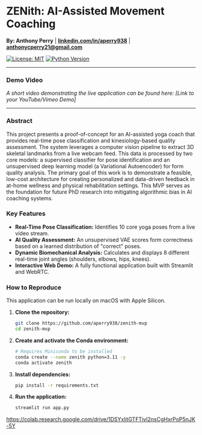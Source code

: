 # ZENith: AI-Assisted Movement Coaching

**By: Anthony Perry** | **[linkedin.com/in/aperry938](https://www.linkedin.com/in/aperry938/)** | **anthonycperry21@gmail.com**

[![License: MIT](https://img.shields.io/badge/License-MIT-yellow.svg)](https://opensource.org/licenses/MIT)
[![Python Version](https://img.shields.io/badge/Python-3.11-blue.svg)](https://www.python.org/)

---

### Demo Video

*A short video demonstrating the live application can be found here: [Link to your YouTube/Vimeo Demo]*

---

### Abstract

This project presents a proof-of-concept for an AI-assisted yoga coach that provides real-time pose classification and kinesiology-based quality assessment. The system leverages a computer vision pipeline to extract 3D skeletal landmarks from a live webcam feed. This data is processed by two core models: a supervised classifier for pose identification and an unsupervised deep learning model (a Variational Autoencoder) for form quality analysis. The primary goal of this work is to demonstrate a feasible, low-cost architecture for creating personalized and data-driven feedback in at-home wellness and physical rehabilitation settings. This MVP serves as the foundation for future PhD research into mitigating algorithmic bias in AI coaching systems.

### Key Features
* **Real-Time Pose Classification:** Identifies 10 core yoga poses from a live video stream.
* **AI Quality Assessment:** An unsupervised VAE scores form correctness based on a learned distribution of "correct" poses.
* **Dynamic Biomechanical Analysis:** Calculates and displays 8 different real-time joint angles (shoulders, elbows, hips, knees).
* **Interactive Web Demo:** A fully functional application built with Streamlit and WebRTC.

### How to Reproduce

This application can be run locally on macOS with Apple Silicon.

1.  **Clone the repository:**
    ```bash
    git clone https://github.com/aperry938/zenith-mvp
    cd zenith-mvp
    ```
2.  **Create and activate the Conda environment:**
    ```bash
    # Requires Miniconda to be installed
    conda create --name zenith python=3.11 -y
    conda activate zenith
    ```
3.  **Install dependencies:**
    ```bash
    pip install -r requirements.txt
    ```
4.  **Run the application:**
    ```bash
    streamlit run app.py
    ```

https://colab.research.google.com/drive/1DSYxlitGTFTivI2nsCgHxrPoP5nJK-5Y
